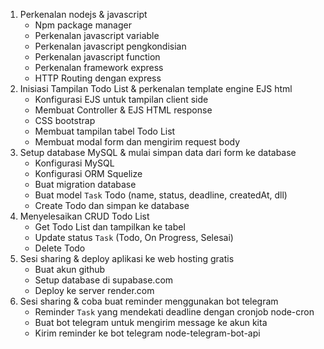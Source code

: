 1. Perkenalan nodejs & javascript
   - Npm package manager
   - Perkenalan javascript variable
   - Perkenalan javascript pengkondisian
   - Perkenalan javascript function
   - Perkenalan framework express
   - HTTP Routing dengan express
2. Inisiasi Tampilan Todo List & perkenalan template engine EJS html
   - Konfigurasi EJS untuk tampilan client side
   - Membuat Controller & EJS HTML response
   - CSS bootstrap
   - Membuat tampilan tabel Todo List
   - Membuat modal form dan mengirim request body
3. Setup database MySQL & mulai simpan data dari form ke database
   - Konfigurasi MySQL
   - Konfigurasi ORM Squelize
   - Buat migration database
   - Buat model `Task` Todo (name, status, deadline, createdAt, dll)
   - Create Todo dan simpan ke database
4. Menyelesaikan CRUD Todo List
   - Get Todo List dan tampilkan ke tabel
   - Update status `Task` (Todo, On Progress, Selesai)
   - Delete Todo
5. Sesi sharing & deploy aplikasi ke web hosting gratis
   - Buat akun github
   - Setup database di supabase.com
   - Deploy ke server render.com
6. Sesi sharing & coba buat reminder menggunakan bot telegram
   - Reminder `Task` yang mendekati deadline dengan cronjob node-cron
   - Buat bot telegram untuk mengirim message ke akun kita
   - Kirim reminder ke bot telegram node-telegram-bot-api
